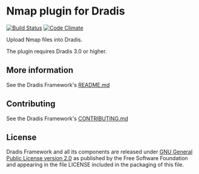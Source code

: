 # Nmap plugin for Dradis

[![Build Status](https://secure.travis-ci.org/dradis/dradis-nmap.png?branch=master)](http://travis-ci.org/dradis/dradis-nmap) [![Code Climate](https://codeclimate.com/github/dradis/dradis-nmap.png)](https://codeclimate.com/github/dradis/dradis-nmap.png)

Upload Nmap files into Dradis.

The plugin requires Dradis 3.0 or higher.


## More information

See the Dradis Framework's [README.md](https://github.com/dradis/dradisframework/blob/master/README.md)


## Contributing

See the Dradis Framework's [CONTRIBUTING.md](https://github.com/dradis/dradisframework/blob/master/CONTRIBUTING.md)


## License

Dradis Framework and all its components are released under [GNU General Public License version 2.0](http://www.gnu.org/licenses/old-licenses/gpl-2.0.html) as published by the Free Software Foundation and appearing in the file LICENSE included in the packaging of this file.
